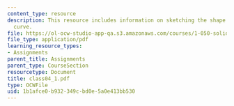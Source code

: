 ```yaml
---
content_type: resource
description: This resource includes information on sketching the shape of the load-deflection
  curve.
file: https://ol-ocw-studio-app-qa.s3.amazonaws.com/courses/1-050-solid-mechanics-fall-2004/1b1afce0b932349cbd0e5a0e413bb530_class04_1.pdf
file_type: application/pdf
learning_resource_types:
- Assignments
parent_title: Assignments
parent_type: CourseSection
resourcetype: Document
title: class04_1.pdf
type: OCWFile
uid: 1b1afce0-b932-349c-bd0e-5a0e413bb530
---
```


